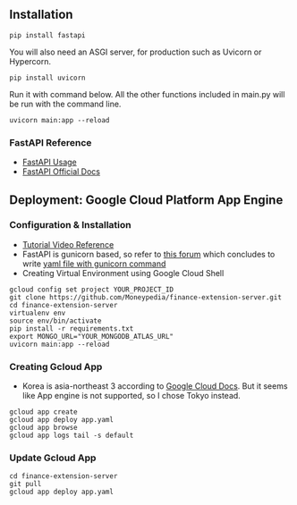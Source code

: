 ## Installation
``` shell
pip install fastapi
```

You will also need an ASGI server, for production such as Uvicorn or Hypercorn.

``` shell
pip install uvicorn
```

Run it with command below.
All the other functions included in main.py will be run with the command line.

``` shell
uvicorn main:app --reload
```

### FastAPI Reference

* [FastAPI Usage](https://github.com/tiangolo/fastapi)
* [FastAPI Official Docs](https://fastapi.tiangolo.com/alternatives/)



## Deployment: Google Cloud Platform App Engine 

### Configuration & Installation

* [Tutorial Video Reference](https://www.youtube.com/watch?v=RaUO8mZJPN8)
* FastAPI is gunicorn based, so refer to [this forum](https://github.com/tiangolo/fastapi/issues/228) which concludes to write [yaml file with gunicorn command](https://www.uvicorn.org/#running-with-gunicorn)
* Creating Virtual Environment using Google Cloud Shell

```shell
gcloud config set project YOUR_PROJECT_ID
git clone https://github.com/Moneypedia/finance-extension-server.git
cd finance-extension-server
virtualenv env
source env/bin/activate
pip install -r requirements.txt
export MONGO_URL="YOUR_MONGODB_ATLAS_URL"
uvicorn main:app --reload
```

### Creating Gcloud App

* Korea is asia-northeast 3 according to [Google Cloud Docs](https://www.google.com/search?q=asia+northeast+3+gcloud&oq=asia+northeast+3+gcloud&aqs=chrome..69i57.5240j0j7&sourceid=chrome&ie=UTF-8). But it seems like App engine is not supported, so I chose Tokyo instead.

```shell
gcloud app create
gcloud app deploy app.yaml
gcloud app browse
gcloud app logs tail -s default
```

### Update Gcloud App

```shell
cd finance-extension-server
git pull
gcloud app deploy app.yaml
```

